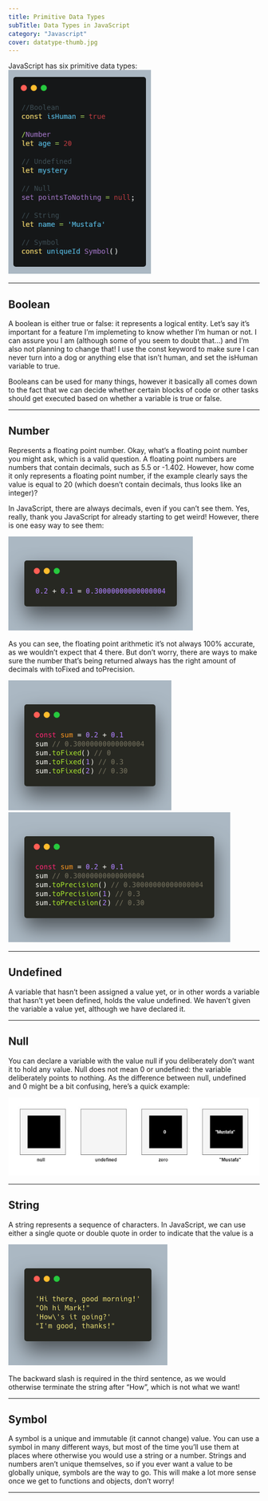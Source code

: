 ```yaml
---
title: Primitive Data Types
subTitle: Data Types in JavaScript
category: "Javascript"
cover: datatype-thumb.jpg
---
```


JavaScript has six primitive data types:
![](./carbon1.png)

***
## Boolean 

A boolean is either true or false: it represents a logical entity. Let’s say it’s important for a feature I’m implemeting to know whether I’m human or not. I can assure you I am (although some of you seem to doubt that…) and I’m also not planning to change that! I use the const keyword to make sure I can never turn into a dog or anything else that isn’t human, and set the isHuman variable to true. 

Booleans can be used for many things, however it basically all comes down to the fact that we can decide whether certain blocks of code or other tasks should get executed based on whether a variable is true or false. 

***

## Number
Represents a floating point number. Okay, what’s a floating point number you might ask, which is a valid question. A floating point numbers are numbers that contain decimals, such as 5.5 or -1.402. However, how come it only represents a floating point number, if the example clearly says the value is equal to 20 (which doesn’t contain decimals, thus looks like an integer)?

In JavaScript, there are always decimals, even if you can’t see them. Yes, really, thank you JavaScript for already starting to get weird!  However, there is one easy way to see them:

![](./float.png)

As you can see, the floating point arithmetic it’s not always 100% accurate, as we wouldn’t expect that 4 there. But don’t worry, there are ways to make sure the number that’s being returned always has the right amount of decimals with toFixed and toPrecision.

![](./tofixed.png)
![](./toprecision.png)

***

## Undefined
A variable that hasn’t been assigned a value yet, or in other words a variable that hasn’t yet been defined, holds the value undefined. We haven’t given the variable a value yet, although we have declared it. 

***

## Null
You can declare a variable with the value null if you deliberately don’t want it to hold any value. Null does not mean 0 or undefined: the variable deliberately points to nothing. As the difference between null, undefined and 0 might be a bit confusing, here’s a quick example:

![](./nulleg.jpg)

***

## String
A string represents a sequence of characters. In JavaScript, we can use either a single quote or double quote in order to indicate that the value is a 

![](./string.png)

The backward slash is required in the third sentence, as we would otherwise terminate the string after “How”, which is not what we want!

***

## Symbol
A symbol is a unique and immutable (it cannot change) value. You can use a symbol in many different ways, but most of the time you’ll use them at places where otherwise you would use a string or a number. Strings and numbers aren’t unique themselves, so if you ever want a value to be globally unique, symbols are the way to go. This will make a lot more sense once we get to functions and objects, don’t worry! 

---